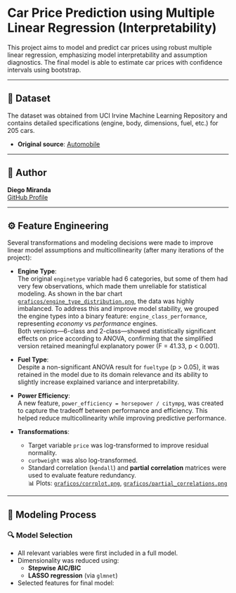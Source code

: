 # Car Price Prediction using Multiple Linear Regression (Interpretability)

This project aims to model and predict car prices using robust multiple linear regression, emphasizing model interpretability and assumption diagnostics. The final model is able to estimate car prices with confidence intervals using bootstrap.

---

## 📁 Dataset

The dataset was obtained from UCI Irvine Machine Learning Repository and contains detailed specifications (engine, body, dimensions, fuel, etc.) for 205 cars.

- **Original source**: [Automobile](https://archive.ics.uci.edu/dataset/10/automobile)

---

## 👤 Author

**Diego Miranda**  
[GitHub Profile](https://github.com/DiegoMirandaDS)

---

## ⚙️ Feature Engineering

Several transformations and modeling decisions were made to improve linear model assumptions and multicollinearity (after many iterations of the project):

- **Engine Type**:  
  The original `enginetype` variable had 6 categories, but some of them had very few observations, which made them unreliable for statistical modeling. As shown in the bar chart [`graficos/engine_type_distribution.png`](graficos/engine_price_todos.png), the data was highly imbalanced. To address this and improve model stability, we grouped the engine types into a binary feature: `engine_class_performance`, representing *economy* vs *performance* engines.  
Both versions—6-class and 2-class—showed statistically significant effects on price according to ANOVA, confirming that the simplified version retained meaningful explanatory power (F = 41.33, p < 0.001).

- **Fuel Type**:  
  Despite a non-significant ANOVA result for `fueltype` (p > 0.05), it was retained in the model due to its domain relevance and its ability to slightly increase explained variance and interpretability.

- **Power Efficiency**:  
  A new feature, `power_efficiency = horsepower / citympg`, was created to capture the tradeoff between performance and efficiency. This helped reduce multicollinearity while improving predictive performance.

- **Transformations**:
  - Target variable `price` was log-transformed to improve residual normality.
  - `curbweight` was also log-transformed.
  - Standard correlation (`kendall`) and **partial correlation** matrices were used to evaluate feature redundancy.  
    📊 Plots: [`graficos/corrplot.png`](graficos/corrplot.png), [`graficos/partial_correlations.png`](graficos/partial_correlations.png)

---

## 🧪 Modeling Process

### 🔍 Model Selection

- All relevant variables were first included in a full model.
- Dimensionality was reduced using:
  - **Stepwise AIC/BIC**
  - **LASSO regression** (via `glmnet`)
- Selected features for final model:
